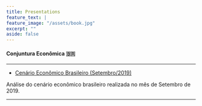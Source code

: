 ```yaml
---
title: Presentations
feature_text: |
feature_image: "/assets/book.jpg"
excerpt: ""
aside: false
---
```


#### Conjuntura Econômica 🇧🇷

___

- [Cenário Econômico Brasileiro (Setembro/2019)](/files/conjunturaEcon.pdf)

Análise do cenário econômico brasileiro realizada no mês de Setembro de 2019.

___
